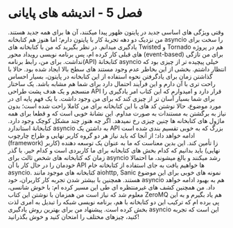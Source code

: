 # فصل 5 - اندیشه های پایانی

وقتی ویژگی های اساسی جدید در پایتون ظهور پیدا میکنند، آن ها برای همه جدید هستند. من نزدیک دو دهه تجربۀ کار با پایتون دارم؛ اما هنوز هم کتابخانه asyncio را سخت برای یادگیری میدانم. در نظر بگیرید که من با کتابخانه های Twisted و Tornado هم در پروژه های قبلی کار کرده ام، پس برنامه نویسی رویداد محور (event-based) برای من تازگی نداشت. برای من، رابط برنامه(API) کتابخانۀ asyncio خیلی پیچیده تر از چیزی بود که انتظار داشتم. بخشی از این بخاطر عدم وجود مستند های سطح بالا ایجاد شده بود.
حالا با گذاشتن زمان برای یادگرفتن نحوه استفاده از این کتابخانه در پایتون، بسیار احساس راحت تری با آن دارم و این فرآیند احتمال دارد برای شما هم مشابه باشد. یک ساختار منسجم و یک هدف پشت طراحی API قرار دارد و امیدوارم که این کتاب امر یادگیری را برای شما بسیار آسان تر از چیزی کند که برای من وجود داشت. با یک فهم پایه ای در مورد موضوع، حالا نوشتن کد های با این کتابخانه برای من کاملا راحت شده است؛ بدون نیاز به برگشتن به مستندات به صورت مداوم. این نشانۀ خوبی است که و قطعا برای همه ماژول های کتابخانه ها چنین چیزی رخ نمیدهد. اگر چه هنوز چند مشکل کوچک وجود دارد.
کتابخانۀ استاندارد asyncio به داشتن یک API بزرگ که به خوبی تقسیم بندی شده است ادامه خواهد داد؛ از آنجا که باید نیاز هر دو گروه کاربر نهایی و طراح چارچوب (framework) زا تأمین کند. این بدین معناست که ما به عنوان یک توسعه دهنده (کاربر نهایی) باید بدانیم که کدام بخش های کتابخانه برای ما کاربردی است و کدام خیر. با گذر زمان که کتابخانه های شخص ثالث برای asyncio رشد میکنند و بالغ میشوند، ما احتمالا خودمان را در حال کار با آن API ها خواهیم یافت به جای استفاده از کتابخانه خام asyncio. کتابخانه های موجود مانند aiohttp, Sanic نمونه های خوبی برای این موضوع هستند. همچنین با بیشتر شدن تجربه کار کاربران، خود asyncio هم به بهبود ادامه خواهد داد. 
من همچنین کشف های غیرمنتظره ای طی این مسیر کرده ام: با خوش شانسی، معلوم شد که نیاز است من همزمان با نوشتن این کتاب ZeroMQ هم یاد بگیرم و به این پی برده ام که ترکیب این دو کتابخانه با هم، برنامه نویسی شبکه را تبدیل به امری لذت بخش کرده است. پیشنهاد من برای بهترین روش یادگیری asyncio این است که تجربه کنید، چیزهای مختلف را امتحان کنید و خوش بگذرانید!
